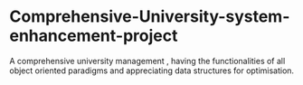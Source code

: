 # Comprehensive-University-system-enhancement-project
A comprehensive university management , having the functionalities of all object oriented paradigms and appreciating data structures for optimisation. 
